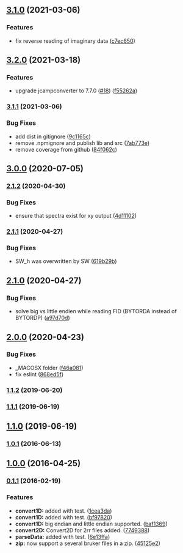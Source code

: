 ## [3.1.0](https://github.com/cheminfo/brukerconverter/compare/v3.0.0...v3.1.0) (2021-03-06)


### Features

* fix reverse reading of imaginary data ([c7ec650](https://github.com/cheminfo/brukerconverter/commit/c7ec6509a234c261496c3f9c9d46c487a9a7e8a8))

## [3.2.0](https://www.github.com/cheminfo/brukerconverter/compare/v3.1.1...v3.2.0) (2021-03-18)


### Features

* upgrade jcampconverter to 7.7.0 ([#18](https://www.github.com/cheminfo/brukerconverter/issues/18)) ([f55262a](https://www.github.com/cheminfo/brukerconverter/commit/f55262a89bb054e80e089fcd784c33de82322e02))

### [3.1.1](https://www.github.com/cheminfo/brukerconverter/compare/v3.1.0...v3.1.1) (2021-03-06)


### Bug Fixes

* add dist in gitignore ([9c1165c](https://www.github.com/cheminfo/brukerconverter/commit/9c1165c819555765f303e380a6f1c9db05aac0ba))
* remove .npmignore and publish lib and src ([7ab773e](https://www.github.com/cheminfo/brukerconverter/commit/7ab773e4a6d70e87878d1db4b31aa1b7980d06c0))
* remove coverage from github ([84f062c](https://www.github.com/cheminfo/brukerconverter/commit/84f062c48ef25822ab575b0a033f43031960e6c7))

## [3.0.0](https://github.com/cheminfo/brukerconverter/compare/v2.1.2...v3.0.0) (2020-07-05)

### [2.1.2](https://github.com/cheminfo/brukerconverter/compare/v2.1.1...v2.1.2) (2020-04-30)


### Bug Fixes

* ensure that spectra exist for xy output ([4d11102](https://github.com/cheminfo/brukerconverter/commit/4d111021c51c8f606280146317351d99a6976aee))

### [2.1.1](https://github.com/cheminfo/brukerconverter/compare/v2.1.0...v2.1.1) (2020-04-27)


### Bug Fixes

* SW_h was overwritten by SW ([619b29b](https://github.com/cheminfo/brukerconverter/commit/619b29bb30a3ab17006605110073a6861126f330))

## [2.1.0](https://github.com/cheminfo/brukerconverter/compare/v2.0.0...v2.1.0) (2020-04-27)


### Bug Fixes

* solve big vs little endien while reading FID (BYTORDA instead of BYTORDP) ([a97d70d](https://github.com/cheminfo/brukerconverter/commit/a97d70da5073b428cbb585d55525b374ce67050a))

## [2.0.0](https://github.com/cheminfo/brukerconverter/compare/v1.1.2...v2.0.0) (2020-04-23)


### Bug Fixes

* _MACOSX folder ([f46a081](https://github.com/cheminfo/brukerconverter/commit/f46a081777c0a2e11fa0a985d86fd6d262f9a1da))
* fix eslint ([868ed5f](https://github.com/cheminfo/brukerconverter/commit/868ed5fa03acdd81802a3db445d935e996ff4f69))

### [1.1.2](https://github.com/cheminfo/brukerconverter/compare/v1.1.1...v1.1.2) (2019-06-20)

### [1.1.1](https://github.com/cheminfo/brukerconverter/compare/v1.1.0...v1.1.1) (2019-06-19)

## [1.1.0](https://github.com/cheminfo/brukerconverter/compare/v1.0.1...v1.1.0) (2019-06-19)

### [1.0.1](https://github.com/cheminfo/brukerconverter/compare/v1.0.0...v1.0.1) (2016-06-13)

## [1.0.0](https://github.com/cheminfo/brukerconverter/compare/v0.1.1...v1.0.0) (2016-04-25)

### [0.1.1](https://github.com/cheminfo/brukerconverter/compare/6e13ffaa619800fc258241c49f6a27caeea80beb...v0.1.1) (2016-02-19)


### Features

* **convert1D:** added with test. ([1cea3da](https://github.com/cheminfo/brukerconverter/commit/1cea3dad90a0582cc54a5e6b4b6ae88d8499034a))
* **convert1D:** added with test. ([bf97820](https://github.com/cheminfo/brukerconverter/commit/bf97820459c5a44fdf104167e672deb14a674a7b))
* **convert1D:** big endian and little endian supported. ([baf1369](https://github.com/cheminfo/brukerconverter/commit/baf1369dc48208d0186c4fe98a705963553e7eae))
* **convert2D:** Convert2D for 2rr files added. ([7749388](https://github.com/cheminfo/brukerconverter/commit/77493884b003a44b8407006a9f26f0ce0ae78807))
* **parseData:** added with test. ([6e13ffa](https://github.com/cheminfo/brukerconverter/commit/6e13ffaa619800fc258241c49f6a27caeea80beb))
* **zip:** now support a several bruker files in a zip. ([45125e2](https://github.com/cheminfo/brukerconverter/commit/45125e25a96dfeceb8fb56c07c69ef7c1c801eb9))
